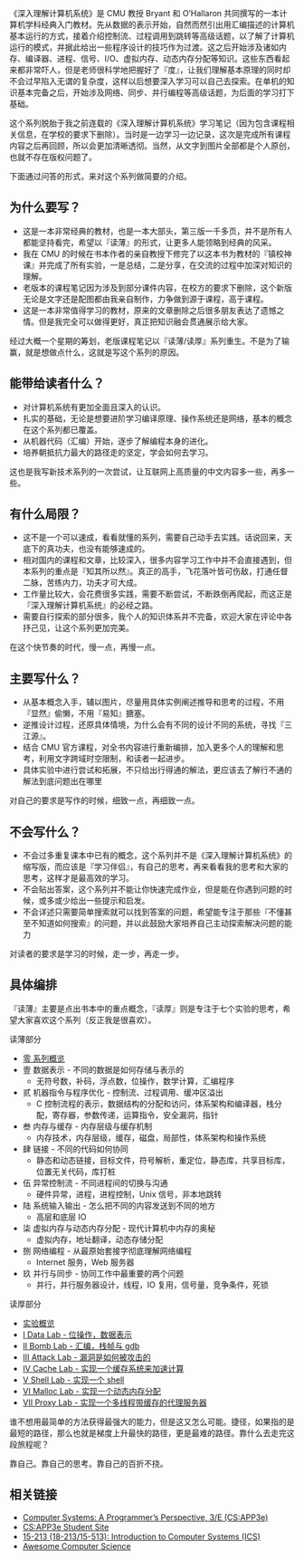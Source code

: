 《深入理解计算机系统》是 CMU 教授 Bryant 和 O’Hallaron 共同撰写的一本计算机学科经典入门教材。先从数据的表示开始，自然而然引出用汇编描述的计算机基本运行的方式，接着介绍控制流、过程调用到跳转等高级话题，以了解了计算机运行的模式，并据此给出一些程序设计的技巧作为过渡。这之后开始涉及诸如内存、编译器、进程、信号、I/O、虚拟内存、动态内存分配等知识。这些东西看起来都非常吓人，但是老师很科学地把握好了『度』，让我们理解基本原理的同时却不会过早陷入无谓的复杂度，这样以后想要深入学习可以自己去探索。在单机的知识基本完备之后，开始涉及网络、同步、并行编程等高级话题，为后面的学习打下基础。

这个系列脱胎于我之前连载的《深入理解计算机系统》学习笔记（因为包含课程相关信息，在学校的要求下删除）。当时是一边学习一边记录，这次是完成所有课程内容之后再回顾，所以会更加清晰透彻。当然，从文字到图片全部都是个人原创，也就不存在版权问题了。

下面通过问答的形式，来对这个系列做简要的介绍。

## 为什么要写？

- 这是一本非常经典的教材，也是一本大部头，第三版一千多页，并不是所有人都能坚持看完，希望以『读薄』的形式，让更多人能领略到经典的风采。
- 我在 CMU 的时候在书本作者的亲自教授下修完了以这本书为教材的『镇校神课』并完成了所有实验，一是总结，二是分享，在交流的过程中加深对知识的理解。
- 老版本的课程笔记因为涉及到部分课件内容，在校方的要求下删除，这个新版无论是文字还是配图都由我亲自制作，力争做到源于课程，高于课程。
- 这是一本非常值得学习的教材，原来的文章删除之后很多朋友表达了遗憾之情。但是我完全可以做得更好，真正把知识融会贯通展示给大家。

经过大概一个星期的筹划，老版课程笔记以『读薄/读厚』系列重生。不是为了输赢，就是想做点什么，这就是写这个系列的原因。

## 能带给读者什么？

- 对计算机系统有更加全面且深入的认识。
- 扎实的基础，无论是想要进阶学习编译原理、操作系统还是网络，基本的概念在这个系列都已覆盖。
- 从机器代码（汇编）开始，逐步了解编程本身的进化。
- 培养朝抵抗力最大的路径走的坚定，学会如何去学习。

这也是我写新技术系列的一次尝试，让互联网上高质量的中文内容多一些，再多一些。

## 有什么局限？

- 这不是一个可以速成，看看就懂的系列，需要自己动手去实践。话说回来，天底下的真功夫，也没有能够速成的。
- 相对国内的课程和文章，比较深入，很多内容学习工作中并不会直接遇到，但本系列的重点是『知其所以然』。真正的高手，飞花落叶皆可伤敌，打通任督二脉，苦练内力，功夫才可大成。
- 工作量比较大，会花费很多实践，需要不断尝试，不断跌倒再爬起，而这正是『深入理解计算机系统』的必经之路。
- 需要自行探索的部分很多，我个人的知识体系并不完备，欢迎大家在评论中各抒己见，让这个系列更加完美。

在这个快节奏的时代，慢一点，再慢一点。

## 主要写什么？

- 从基本概念入手，辅以图片，尽量用具体实例阐述推导和思考的过程，不用『显然』偷懒，不用『易知』搪塞。
- 逆推设计过程，还原具体情境，为什么会有不同的设计不同的系统，寻找『三江源』。
- 结合 CMU 官方课程，对全书内容进行重新编排，加入更多个人的理解和思考，利用文字跨域时空限制，和读者一起进步。
- 具体实验中进行尝试和拓展，不只给出行得通的解法，更应该去了解行不通的解法到底问题出在哪里

对自己的要求是写作的时候，细致一点，再细致一点。

## 不会写什么？

- 不会过多重复课本中已有的概念，这个系列并不是《深入理解计算机系统》的缩写版，而应该是『学习伴侣』，有自己的思考，再来看看我的思考和大家的思考，这样才是最高效的学习。
- 不会贴出答案，这个系列并不能让你快速完成作业，但是能在你遇到问题的时候，或多或少给出一些提示和启发。
- 不会详述只需要简单搜索就可以找到答案的问题，希望能专注于那些『不懂甚至不知道如何搜索』的问题，并以此鼓励大家培养自己主动探索解决问题的能力

对读者的要求是学习的时候，走一步，再走一步。

## 具体编排

『读薄』主要是点出书本中的重点概念，『读厚』则是专注于七个实验的思考，希望大家喜欢这个系列（反正我是很喜欢）。

读薄部分

- [零 系列概览](http://wdxtub.com/csapp/thin-csapp-0/2016/04/16/)
- 壹 数据表示 - 不同的数据是如何存储与表示的
  - 无符号数，补码，浮点数，位操作，数学计算，汇编程序
- 贰 机器指令与程序优化 - 控制流、过程调用、缓冲区溢出
  - C 控制流程的表示，数据结构的分配和访问，体系架构和编译器，栈分配，寄存器，参数传递，运算指令，安全漏洞，指针
- 叁 内存与缓存 - 内存层级与缓存机制
  - 内存技术，内存层级，缓存，磁盘，局部性，体系架构和操作系统
- 肆 链接 - 不同的代码如何协同
  - 静态和动态链接，目标文件，符号解析，重定位，静态库，共享目标库，位置无关代码，库打桩
- 伍 异常控制流 - 不同进程间的切换与沟通
  - 硬件异常，进程，进程控制，Unix 信号，非本地跳转
- 陆 系统输入输出 - 怎么把不同的内容发送到不同的地方
  - 高层和底层 IO
- 柒 虚拟内存与动态内存分配 - 现代计算机中内存的奥秘
  - 虚拟内存，地址翻译，动态存储分配
- 捌 网络编程 - 从最原始套接字彻底理解网络编程
  - Internet 服务，Web 服务器
- 玖 并行与同步 - 协同工作中最重要的两个问题
  - 并行，并行服务器设计，线程，IO 复用，信号量，竞争条件，死锁

读厚部分

- [实验概览](http://wdxtub.com/csapp/thick-csapp-lab-0/2016/04/16/)
- [I Data Lab - 位操作，数据表示](http://wdxtub.com/csapp/thick-csapp-lab-1/2016/04/16/)
- [II Bomb Lab - 汇编，栈帧与 gdb](http://wdxtub.com/csapp/thick-csapp-lab-2/2016/04/16/)
- [III Attack Lab - 漏洞是如何被攻击的](http://wdxtub.com/csapp/thick-csapp-lab-3/2016/04/16/)
- [IV Cache Lab - 实现一个缓存系统来加速计算](http://wdxtub.com/csapp/thick-csapp-lab-4/2016/04/16/)
- [V Shell Lab - 实现一个 shell](http://wdxtub.com/csapp/thick-csapp-lab-5/2016/04/16/)
- [VI Malloc Lab - 实现一个动态内存分配](http://wdxtub.com/csapp/thick-csapp-lab-6/2016/04/16/)
- [VII Proxy Lab - 实现一个多线程带缓存的代理服务器](http://wdxtub.com/csapp/thick-csapp-lab-7/2016/04/16/)

谁不想用最简单的方法获得最强大的能力，但是这又怎么可能。捷径，如果指的是最短的路径，那么也就是梯度上升最快的路径，更是最难的路径。靠什么去走完这段旅程呢？

靠自己。靠自己的思考。靠自己的百折不挠。

## 相关链接

- [Computer Systems: A Programmer’s Perspective, 3/E (CS:APP3e)](http://csapp.cs.cmu.edu/)
- [CS:APP3e Student Site](http://csapp.cs.cmu.edu/3e/students.html)
- [15-213 (18-213/15-513): Introduction to Computer Systems (ICS)](https://www.cs.cmu.edu/~213/)
- [Awesome Computer Science](https://github.com/open-source-society/computer-science)